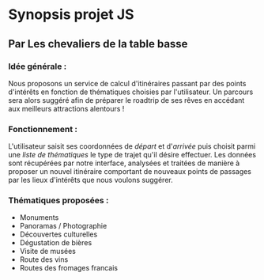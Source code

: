 # Synopsis projet JS
## **Par Les chevaliers de la table basse**
### Idée générale :
Nous proposons un service de calcul d'itinéraires passant par des points d'intérêts en fonction de thématiques choisies par l'utilisateur. Un parcours sera alors suggéré afin de préparer le roadtrip de ses rêves en accédant aux meilleurs attractions alentours !
### Fonctionnement :
L'utilisateur saisit ses coordonnées de *départ* et d'*arrivée* puis choisit parmi une *liste de thématiques* le type de trajet qu'il désire effectuer. Les données sont récupérées par notre interface, analysées et traitées de manière à proposer un nouvel itinéraire comportant de nouveaux points de passages par les lieux d'intérêts que nous voulons suggérer.
### Thématiques proposées :
* Monuments
* Panoramas / Photographie
* Découvertes culturelles
* Dégustation de bières
* Visite de musées
* Route des vins
* Routes des fromages francais
